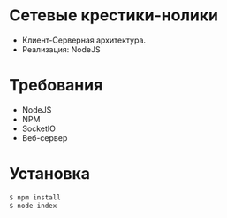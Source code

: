 # Сетевые крестики-нолики
- Клиент-Серверная архитектура.
- Реализация: NodeJS

# Требования
- NodeJS
- NPM
- SocketIO
- Веб-сервер
# Установка
```sh
$ npm install
$ node index
```